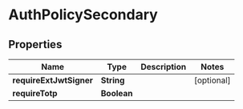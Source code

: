 

# AuthPolicySecondary


## Properties

| Name | Type | Description | Notes |
|------------ | ------------- | ------------- | -------------|
|**requireExtJwtSigner** | **String** |  |  [optional] |
|**requireTotp** | **Boolean** |  |  |



